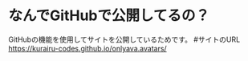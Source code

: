 # なんでGitHubで公開してるの？
GitHubの機能を使用してサイトを公開しているためです。
#サイトのURL
https://kurairu-codes.github.io/onlyava.avatars/
